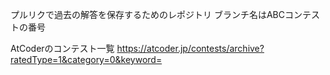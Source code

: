 プルリクで過去の解答を保存するためのレポジトリ
ブランチ名はABCコンテストの番号

AtCoderのコンテスト一覧
https://atcoder.jp/contests/archive?ratedType=1&category=0&keyword=
